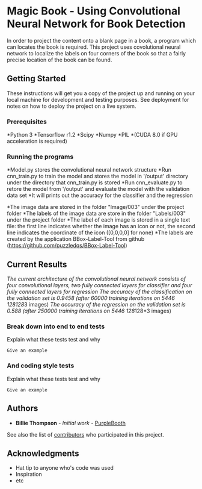 # Magic Book - Using Convolutional Neural Network for Book Detection

In order to project the content onto a blank page in a book, a program which can locates the book is required. 
This project uses covolutional neural network to localize the labels on four corners of the book so that a fairly precise location of the book can be found.


## Getting Started

These instructions will get you a copy of the project up and running on your local machine for development and testing purposes. See deployment for notes on how to deploy the project on a live system.

### Prerequisites

*Python 3
*Tensorflow r1.2
*Scipy
*Numpy
*PIL
*(CUDA 8.0 if GPU acceleration is required)


### Running the programs


*Model.py stores the convolutional neural network structure
*Run cnn_train.py to train the model and stores the model in '/output' directory under the directory that cnn_train.py is stored
*Run cnn_evaluate.py to retore the model from '/output' and evaluate the model with the validation data set
*It will prints out the accuracy for the classifier and the regression

*The image data are stored in the folder "Image/003" under the project folder
*The labels of the image data are store in the folder "Labels/003" under the project folder
*The label of each image is stored in a single text file: the first line indicates whether the image has an icon or not, the second line indicates the coordinate of the icon ([0,0,0,0] for none)
*The labels are created by the application BBox-Label-Tool from github (https://github.com/puzzledqs/BBox-Label-Tool)


## Current Results

*The current architecture of the convolutional neural network consists of four convolutional layers, two fully connected layers for classifier and four fully connected layers for regression
*The accuracy of the classification on the validation set is 0.9458 (after 60000 training iterations on 5446 128*128*3 images)
*The accuracy of the regression on the validation set is 0.588 (after 250000 training iterations on 5446 128*128*3 images)



### Break down into end to end tests

Explain what these tests test and why

```
Give an example
```

### And coding style tests

Explain what these tests test and why

```
Give an example
```



## Authors

* **Billie Thompson** - *Initial work* - [PurpleBooth](https://github.com/PurpleBooth)

See also the list of [contributors](https://github.com/your/project/contributors) who participated in this project.


## Acknowledgments

* Hat tip to anyone who's code was used
* Inspiration
* etc

